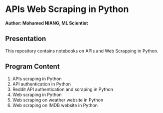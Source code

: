 # APIs Web Scraping in Python

**Author: Mohamed NIANG, ML Scientist**

## Presentation

This repository contains notebooks on APIs and Web Scrapping in Python.

## Program Content

1. APIs scraping in Python
2. API authentication in Python
3. Reddit API authentication and scraping in Python
4. Web scraping in Python
5. Web scraping on weather website in Python
6. Web scraping on IMDB website in Python
